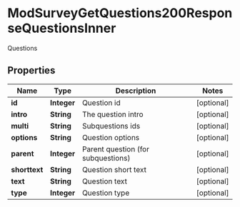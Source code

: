 

# ModSurveyGetQuestions200ResponseQuestionsInner

Questions

## Properties

| Name | Type | Description | Notes |
|------------ | ------------- | ------------- | -------------|
|**id** | **Integer** | Question id |  [optional] |
|**intro** | **String** | The question intro |  [optional] |
|**multi** | **String** | Subquestions ids |  [optional] |
|**options** | **String** | Question options |  [optional] |
|**parent** | **Integer** | Parent question (for subquestions) |  [optional] |
|**shorttext** | **String** | Question short text |  [optional] |
|**text** | **String** | Question text |  [optional] |
|**type** | **Integer** | Question type |  [optional] |



